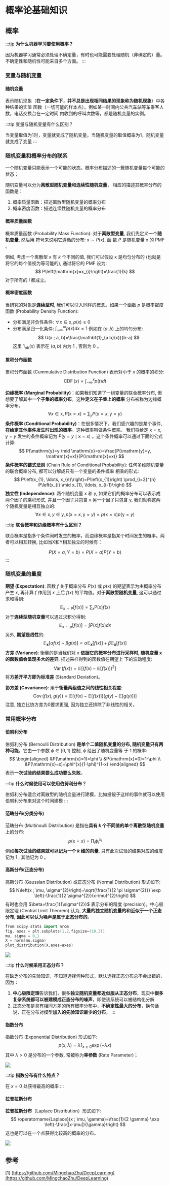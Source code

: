 # 概率论基础知识

## 概率

:::tip
**为什么机器学习要使用概率？**

因为机器学习通常必须处理不确定量，有时也可能需要处理随机（非确定的）量。不确定性和随机性可能来自多个方面。
:::

### 变量与随机变量

#### 随机变量
表示随机现象（**在一定条件下，并不总是出现相同结果的现象称为随机现象**）中各种结果的实值 函数（一切可能的样本点）。例如某一时间内公共汽车站等车乘客人数，电话交换台在一定时间 内收到的呼叫次数等，都是随机变量的实例。

:::tip
变量与随机变量有什么区别？

当变量取值为1时，变量就变成了随机变量，当随机变量的取值概率为1，随机变量就变成了变量
:::

### 随机变量和概率分布的联系

一个随机变量只能表示一个可能的状态。概率分布描述的一簇随机变量每个可能的状态；

随机变量可以分为**离散型随机变量和连续性随机变量**， 相应的描述其概率分布的函数是：
1. 概率质量函数：描述离散型随机变量的概率分布
2. 概率密度函数：描述连续性随机变量的概率分布


#### 概率质量函数
概率质量函数 (Probability Mass Function): 对于**离散型变量**, 我们先定义一个**随机变量**, 然后用 符号来说明它遵循的分布: $\mathrm{x} \sim P(\mathrm{x})$, 函 数 $P$ 是随机变量 $\mathrm{x}$ 的 $\mathrm{PMF}$ 。

例如, 考虑一个离散型 $\mathrm{x}$ 有 $k$ 个不同的值, 我们可以假设 $\mathrm{x}$ 是均匀分布的 (也就是将它的每个值视为等可能的), 通过将它的 $\mathrm{PMF}$ 设为:
$$
P\left(\mathrm{x}=x_{i}\right)=\frac{1}{k}
$$
对于所有的 $i$ 都成立。

#### 概率密度函数
当研究的对象是**连续型时**, 我们可以引入同样的概念。如果一个函数 $p$ 是概率密度函数 (Probability Density Function):
- 分布满足非负性条件: $\forall x \in \mathrm{x}, p(x) \geq 0$
- 分布满足归一化条件: $\int_{-\infty}^{\infty} p(x) d x=1$
例如在 $(a, b)$ 上的均匀分布:
$$
U(x ; a, b)=\frac{\mathbf{1}_{a b}(x)}{b-a}
$$
这里 $1_{a b}(x)$ 表示在 $(a, b)$ 内为 1 , 否则为 0 。

#### 累积分布函数
累积分布函数 (Cummulative Distribution Function) 表示对小于 $x$ 的概率的积分:
$$
\operatorname{CDF}(x)=\int_{-\infty}^{x} p(t) d t
$$

**边缘概率 (Marginal Probability)**：如果我们知道了一组变量的联合概率分布, 但想要了解其中**一个子集的概率分布**。这种**定义在子集上的概率** 分布被称为边缘概率分布。
$$
\forall x \in \mathrm{x}, P(\mathrm{x}=x)=\sum_{y} P(\mathrm{x}=x, \mathrm{y}=y)
$$
**条件概率 (Conditional Probability)**：在很多情况下，我们感兴趣的是某个事件, **在给定其他事件发生时出现的概率**。这种概率叫做条件概率。 我们将给定 $\mathrm{x}=x, \mathrm{y}=y$ 发生的条件概率记为 $P(\mathrm{y}=y \mid \mathrm{x}=x)$ 。这个条件概率可以通过下面的公式计算:
$$
P(\mathrm{y}=y \mid \mathrm{x}=x)=\frac{P(\mathrm{y}=y, \mathrm{x}=x)}{P(\mathrm{x}=x)}
$$
**条件概率的链式法则** (Chain Rule of Conditional Probability): 任何多维随机变量的联合概率分布, 都可以分解成只有一个变量的条件概率 相乘的形式:
$$
P\left(x_{1}, \ldots, x_{n}\right)=P\left(x_{1}\right) \prod_{i=2}^{n} P\left(x_{i} \mid x_{1}, \ldots, x_{i-1}\right)
$$
**独立性 (Independence)**: 两个随机变量 $\mathrm{x}$ 和 $\mathrm{y}$, 如果它们的概率分布可以表示成两个因子的乘积形式, 并且一个因子只包含 $\mathrm{x}$ 另一个因子只包含 $\mathrm{y}$,  我们就称这两个随机变量是相互独立的:
$$
\forall x \in \mathrm{x}, y \in \mathrm{y}, p(\mathrm{x}=x, \mathrm{y}=y)=p(\mathrm{x}=x) p(\mathrm{y}=y)
$$


:::tip
**联合概率和边缘概率有什么区别？**

联合概率是指多个条件同时发生的概率，而边缘概率是指某个时间发生的概率。两者可以相互转换, 比如当X和Y相互独立的时候有：

$$
P(X = a,Y = b) = P(X=a)P(Y=b)
$$:::



### 随机变量的量度

**期望 (Expectation)**:  函数 $f$ 关于概率分布 $P(\mathrm{x})$ 或 $p(\mathrm{x})$ 的期望表示为由概率分布产生 $x$, 再计算 $f$ 作用到 $x$ 上后 $f(x)$ 的平均值。对于**离散型随机变量**, 这可以通过求和得到:
$$
\mathbb{E}_{\mathrm{x} \sim P}[f(x)]=\sum_{x} \mathrm{P}(x) f(x)
$$
对于**连续型随机变量**可以通过求积分得到:
$$
\mathbb{E}_{\mathrm{x} \sim p}[f(x)]=\int P(x) f(x) d x
$$
另外, **期望是线性**的:
$$
\mathbb{E}_{\mathbf{x}}[\alpha f(x)+\beta g(x)]=\alpha \mathbb{E}_{\mathbf{x}}[f(x)]+\beta \mathbb{E}_{\mathbf{x}}[f(x)]
$$
**方差 (Variance)**:  衡量的是当我们对 $x$ **依据它的概率分布进行采样时, 随机变量 $\mathrm{x}$ 的函数值会呈现多大的差异**, 描述采样得到的函数值在期望上 下的波动程度:
$$
\operatorname{Var}(f(x))=\mathbb{E}\left[(f(x)-\mathbb{E}[f(x)])^{2}\right]
$$
将**方差开平方即为标准差** (Standard Deviation)。

**协方差 (Covariance)**:  用于**衡量两组值之间的线性相关程度**:
$$
\operatorname{Cov}(f(x), g(y))=\mathbb{E}[(f(x)-\mathbb{E}[f(x)])(g(y)-\mathbb{E}[g(y)])]
$$
注意, 独立比协方差为0要求更强, 因为独立还排除了非线性的相关。

### 常用概率分布
#### 伯努利分布
伯努利分布 (Bernoulli Distribution) **是单个二值随机变量的分布, 随机变量只有两种可能**。它由一个参数 $\phi \in[0,1]$ 控制, $\phi$ 给出了随机变量等 于 1 的概率:
$$
\begin{aligned}
&P(\mathrm{x}=1)=\phi \\
&P(\mathrm{x}=0)=1-\phi \\
&P(\mathrm{x}=x)=\phi^{x}(1-\phi)^{1-x}
\end{aligned}
$$
表示**一次试验的结果要么成功要么失败**。

:::tip
**什么时候使用可以使用伯努利分布？**

伯努利分布适合对离散型的随机变量进行建模，比如投骰子这样的事件就可以使用伯努利分布来对这个时间建模
:::

#### 范畴分布(分类分布)
范畴分布 (Multinoulli Distribution) 是指在**具有 $k$ 个不同值的单个离散型随机变量**上的分布:
$$
p(\mathrm{x}=x)=\prod_{i} \phi_{i}^{x_{i}}
$$
例如**每次试验的结果就可以记为一个 $k$ 维的向量**, 只有此次试验的结果对应的维度记为 1 , 其他记为 0 。

#### 高斯分布(正态分布)
高斯分布 (Gaussian Distribution) 或正态分布 (Normal Distribution) 形式如下:
$$
N\left(x ; \mu, \sigma^{2}\right)=\sqrt{\frac{1}{2 \pi \sigma^{2}}} \exp \left(-\frac{1}{2 \sigma^{2}}(x-\mu)^{2}\right)
$$
有时也会用 $\beta=\frac{1}{\sigma^{2}}$ 表示分布的精度 (precision)。中心极限定理 (Central Limit Theorem) 认为, **大量的独立随机变量的和近似于一个正态分布, 因此可以认为噪声是属于正态分布的**。

```c++
from scipy.stats import nrom
fig, axes = plt.subplots(1,2,figsize=(10,3))
mu, sigma = 0,1
X = norm(mu,sigma)
plot_distribution(X,axes=axes)
```

![](https://gitee.com/coronapolvo/images/raw/master/20220223203711.png)

:::tip
**什么时候采用正态分布？**

在缺乏分布的先验知识，不知道选择何种形式，默认选择正态分布总不会出错的，因为：
1. **中心极限定理**告诉我们，很多**独立随机变量都近似服从正态分布**，现实中**很多复杂系统都可以被建模成正态分布的噪声**，即使该系统可以被结构化分解
2. 正态分布是具有相同方差的所有概率分布中，**不确定性最大的分布**，换句话说，正在分布对模型**加入的先验知识最少的分布**。
:::

#### 指数分布
指数分布 (Exponential Distribution) 形式如下:
$$
p(x ; \lambda)=\lambda 1_{x \geq 0} \exp (-\lambda x)
$$
其中 $\lambda>0$ 是分布的一个参数, 常被称为**率参数** (Rate Parameter)；

![](https://gitee.com/coronapolvo/images/raw/master/20220223204907.png)


:::tip
**指数分布有什么特点？**

在 $x=0$ 处获得最高的概率
:::

#### 拉普拉斯分布
**拉普拉斯分布**（Laplace Distribution）形式如下:
$$
\operatorname{Laplace}(x ; \mu, \gamma)=\frac{1}{2 \gamma} \exp \left(-\frac{|x-\mu|}{\gamma}\right)
$$
这也是可以在一个点获得比较高的概率的分布。

![](https://gitee.com/coronapolvo/images/raw/master/20220223204855.png)




## 参考
[1]  [https://github.com/MingchaoZhu/DeepLearning](https://github.com/MingchaoZhu/DeepLearning)





